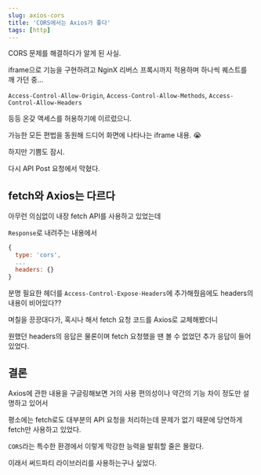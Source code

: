 ```yaml
---
slug: axios-cors
title: 'CORS에서는 Axios가 좋다'
tags: [http]
---
```


CORS 문제를 해결하다가 알게 된 사실.

<!--truncate-->

iframe으로 기능을 구현하려고 NginX 리버스 프록시까지 적용하며 하나씩 퀘스트를 깨 가던 중...

`Access-Control-Allow-Origin`, `Access-Control-Allow-Methods`, `Access-Control-Allow-Headers`

등등 온갖 액세스를 허용하기에 이르렀으니.

가능한 모든 편법을 동원해 드디어 화면에 나타나는 iframe 내용. 😭

하지만 기쁨도 잠시.

다시 API Post 요청에서 막혔다.

## fetch와 Axios는 다르다

아무런 의심없이 내장 fetch API를 사용하고 있었는데

`Response`로 내려주는 내용에서

```js
{
  type: 'cors',
  ...
  headers: {}
}
```

분명 필요한 헤더를 `Access-Control-Expose-Headers`에 추가해줬음에도 headers의 내용이 비어있다??

며칠을 끙끙대다가, 혹시나 해서 fetch 요청 코드를 Axios로 교체해봤더니

원했던 headers의 응답은 물론이며 fetch 요청했을 땐 볼 수 없었던 추가 응답이 들어있었다.

## 결론

Axios에 관한 내용을 구글링해보면 거의 사용 편의성이나 약간의 기능 차이 정도만 설명하고 있어서

평소에는 fetch로도 대부분의 API 요청을 처리하는데 문제가 없기 때문에 당연하게 fetch만 사용하고 있었다.

`CORS`라는 특수한 환경에서 이렇게 막강한 능력을 발휘할 줄은 몰랐다.

이래서 써드파티 라이브러리를 사용하는구나 싶었다.
